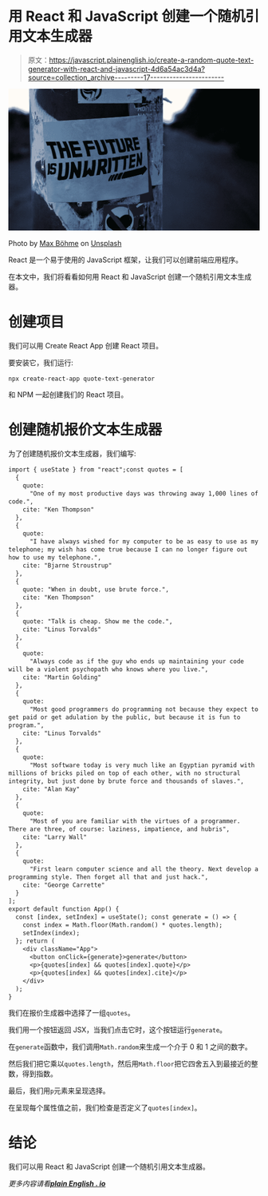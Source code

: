 # 用 React 和 JavaScript 创建一个随机引用文本生成器

> 原文：<https://javascript.plainenglish.io/create-a-random-quote-text-generator-with-react-and-javascript-4d6a54ac3d4a?source=collection_archive---------17----------------------->

![](img/9631eb5c957eee25b1acd3ab7f0c6c80.png)

Photo by [Max Böhme](https://unsplash.com/@max_thehuman?utm_source=medium&utm_medium=referral) on [Unsplash](https://unsplash.com?utm_source=medium&utm_medium=referral)

React 是一个易于使用的 JavaScript 框架，让我们可以创建前端应用程序。

在本文中，我们将看看如何用 React 和 JavaScript 创建一个随机引用文本生成器。

# 创建项目

我们可以用 Create React App 创建 React 项目。

要安装它，我们运行:

```
npx create-react-app quote-text-generator
```

和 NPM 一起创建我们的 React 项目。

# 创建随机报价文本生成器

为了创建随机报价文本生成器，我们编写:

```
import { useState } from "react";const quotes = [
  {
    quote:
      "One of my most productive days was throwing away 1,000 lines of code.",
    cite: "Ken Thompson"
  },
  {
    quote:
      "I have always wished for my computer to be as easy to use as my telephone; my wish has come true because I can no longer figure out how to use my telephone.",
    cite: "Bjarne Stroustrup"
  },
  {
    quote: "When in doubt, use brute force.",
    cite: "Ken Thompson"
  },
  {
    quote: "Talk is cheap. Show me the code.",
    cite: "Linus Torvalds"
  },
  {
    quote:
      "Always code as if the guy who ends up maintaining your code will be a violent psychopath who knows where you live.",
    cite: "Martin Golding"
  },
  {
    quote:
      "Most good programmers do programming not because they expect to get paid or get adulation by the public, but because it is fun to program.",
    cite: "Linus Torvalds"
  },
  {
    quote:
      "Most software today is very much like an Egyptian pyramid with millions of bricks piled on top of each other, with no structural integrity, but just done by brute force and thousands of slaves.",
    cite: "Alan Kay"
  },
  {
    quote:
      "Most of you are familiar with the virtues of a programmer. There are three, of course: laziness, impatience, and hubris",
    cite: "Larry Wall"
  },
  {
    quote:
      "First learn computer science and all the theory. Next develop a programming style. Then forget all that and just hack.",
    cite: "George Carrette"
  }
];
export default function App() {
  const [index, setIndex] = useState(); const generate = () => {
    const index = Math.floor(Math.random() * quotes.length);
    setIndex(index);
  }; return (
    <div className="App">
      <button onClick={generate}>generate</button>
      <p>{quotes[index] && quotes[index].quote}</p>
      <p>{quotes[index] && quotes[index].cite}</p>
    </div>
  );
}
```

我们在报价生成器中选择了一组`quotes`。

我们用一个按钮返回 JSX，当我们点击它时，这个按钮运行`generate`。

在`generate`函数中，我们调用`Math.random`来生成一个介于 0 和 1 之间的数字。

然后我们把它乘以`quotes.length`，然后用`Math.floor`把它四舍五入到最接近的整数，得到指数。

最后，我们用`p`元素来呈现选择。

在呈现每个属性值之前，我们检查是否定义了`quotes[index]`。

# 结论

我们可以用 React 和 JavaScript 创建一个随机引用文本生成器。

*更多内容请看*[***plain English . io***](https://plainenglish.io/)